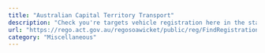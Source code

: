 ```yaml
---
title: "Australian Capital Territory Transport"
description: "Check you're targets vehicle registration here in the state of ACT."
url: "https://rego.act.gov.au/regosoawicket/public/reg/FindRegistrationPage"
category: "Miscellaneous"
---
```


